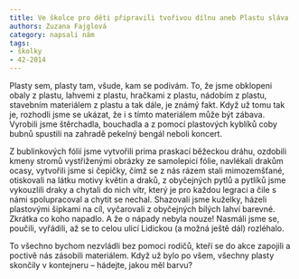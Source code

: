 ```yaml
---
title: Ve školce pro děti připravili tvořivou dílnu aneb Plastu sláva
authors: Zuzana Fajglová
category: napsali nám
tags:
- školky
- 42-2014 
---
```


Plasty sem, plasty tam, všude, kam se podívám. To, že jsme obklopeni obaly z plastu, lahvemi z plastu, hračkami z plastu, nádobím z plastu, stavebním materiálem z plastu a tak dále, je známý fakt. Když už tomu tak je, rozhodli jsme se ukázat, že i s tímto materiálem může být zábava. Vyrobili jsme štěrchadla, bouchadla a z pomocí plastových kyblíků coby bubnů spustili na zahradě pekelný bengál neboli koncert.

Z bublinkových fólií jsme vytvořili prima praskací běžeckou dráhu, ozdobili kmeny stromů vystřiženými obrázky ze samolepicí fólie, navlékali drakům ocasy, vytvořili jsme si čepičky, čímž se z nás rázem stali mimozemšťané, otiskovali na látku motivy květin a draků, z obyčejných pytlů a pytlíků jsme vykouzlili draky a chytali do nich vítr, který je pro každou legraci a čile s námi spolupracoval a chytit se nechal. Shazovali jsme kuželky, házeli plastovými šipkami na cíl, vyčarovali z obyčejných bílých lahví barevné. Zkrátka co koho napadlo. A že o nápady nebyla nouze! Nasmáli jsme se, poučili, vyřádili, až se to celou ulicí Lidickou (a možná ještě dál) rozléhalo.

To všechno bychom nezvládli bez pomoci rodičů, kteří se do akce zapojili a poctivě nás zásobili materiálem. Když už bylo po všem, všechny plasty skončily v kontejneru – hádejte, jakou měl barvu?